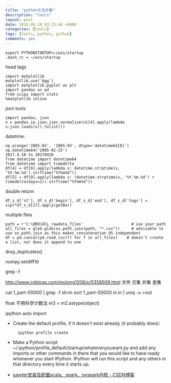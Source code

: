 ```yaml
---
title: "python方法合集"
description: "tools"
layout: post
date: 2016-05-18 03:23:44 +0800
categories: [tools]
tags: [tools, python, github]
comments: yes
---
```

	export PYTHONSTARTUP=~/wzs/startup
	.bash_rc = ~/wzs/startup

head tags

	import matplotlib
	matplotlib.use('Agg')
	import matplotlib.pyplot as plt
	import pandas as pd
	from scipy import stats
	%matplotlib inline

json tools

	import pandas, json
	n = pandas.io.json.json_normalize(n1[4].apply(lambda x:json.loads(x)).tolist())

datetime:

	np.arange('2005-02', '2005-03', dtype='datetime64[D]')
	np.datetime64('2005-02-25')
	2017.4.10 to 20170410 
	from datetime import datetime64
	from datetime import timedelta
	df[4] = df[0].apply(lambda x: datetime.strptime(x, '%Y.%m.%d').strftime("%Y%m%d"))
	df[5] = df[0].apply(lambda x: (datetime.strptime(x, '%Y.%m.%d') + timedelta(days=1)).strftime("%Y%m%d"))

double return

	df_s_d['st'], df_s_d['begin'], df_s_d['end'], df_s_d['tags'] = zip(*df_s_d[17].apply(getBa))

multiple files
	
	path = r'C:\DRO\DCL_rawdata_files'                     # use your path
	all_files = glob.glob(os.path.join(path, "*.csv"))     # advisable to use os.path.join as this makes concatenation OS independent
	df = pd.concat(pd.read_csv(f) for f in all_files)    # doesn't create a list, nor does it append to one

drop_duplicates()

numpy.setdiff1d

grep -f

http://www.cnblogs.com/molong1208/p/5358509.html 文件 交集 并集 差集

cat 1_part-00000 | grep -f id>in    sort 1_part-00000 in in | uniq -u >out

float 不用科学计数法 m3 = m2.astype(object)

ipython auto import

* Create the default profile, if it doesn't exist already (it probably does):
	
		ipython profile create

* Make a Python script ~/.ipython/profile_default/startup/whateveryouwant.py and add any imports or other commands in there that you would like to have ready whenever you start IPython. IPython will run this script and any others in that directory every time it starts up.

* [jupyter安装及配置scala、spark、pyspark内核 - CSDN博客](https://blog.csdn.net/moledyzhang/article/details/78850820)
